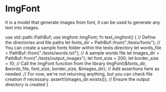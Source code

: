 #  ImgFont


It is a model that generate images from font, it can be used to generate any text into images.




use std::path::PathBuf;
use imgfont::ImgFont;
fn test_imgfont() {
    // Define the directories and file paths
    let fonts_dir = PathBuf::from("./tests/fonts");      // You can create a sample fonts folder within the tests directory
    let words_file = PathBuf::from("./tests/words.txt"); // A sample words file
    let images_dir = PathBuf::from("./tests/output_images");
    let font_size = 200;
    let border_size = 10;
    // Call the ImgFont function from the library
    ImgFont(&fonts_dir, &words_file, font_size, border_size, &images_dir);
    // Add assertions here as needed.
    // For now, we're not returning anything, but you can check file creation if necessary.
    assert!(images_dir.exists()); // Ensure the output directory is created
}
